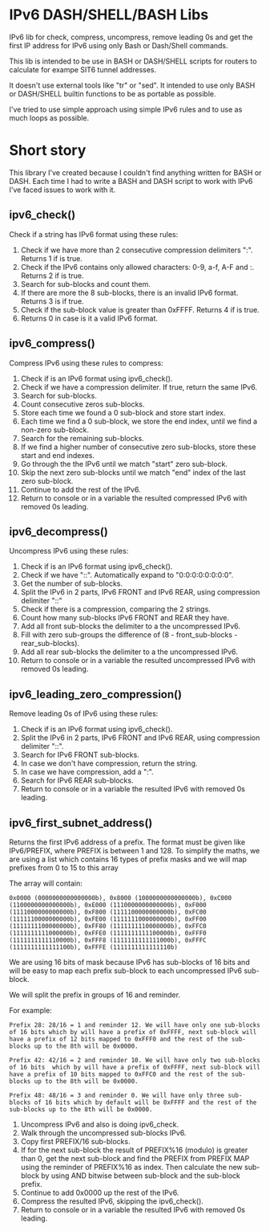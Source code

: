 # IPv6 DASH/SHELL/BASH Libs
IPv6 lib for check, compress, uncompress, remove leading 0s and get the first IP address for IPv6 using only Bash or Dash/Shell commands.

This lib is intended to be use in BASH or DASH/SHELL scripts for routers to calculate for exampe SIT6 tunnel addresses.

It doesn't use external tools like "tr" or "sed". It intended to use only BASH or DASH/SHELL builtin functions to be as portable as possible.

I've tried to use simple approach using simple IPv6 rules and to use as much loops as possible.

# Short story
This library I've created because I couldn't find anything written for BASH or DASH. Each time I had to write a BASH and DASH script to work with IPv6 I've faced issues to work with it.

## ipv6_check()
Check if a string has IPv6 format using these rules:
1. Check if we have more than 2 consecutive compression delimiters ":". Returns 1 if is true.
2. Check if the IPv6 contains only allowed characters: 0-9, a-f, A-F and :. Returns 2 if is true.
2. Search for sub-blocks and count them.
3. If there are more the 8 sub-blocks, there is an invalid IPv6 format. Returns 3 is if true.
4. Check if the sub-block value is greater than 0xFFFF. Returns 4 if is true.
5. Returns 0 in case is it a valid IPv6 format.

## ipv6_compress()
Compress IPv6 using these rules to compress:
1. Check if is an IPv6 format using ipv6_check().
2. Check if we have a compression delimiter. If true, return the same IPv6.
3. Search for sub-blocks.
4. Count consecutive zeros sub-blocks.
5. Store each time we found a 0 sub-block and store start index.
6. Each time we find a 0 sub-block, we store the end index, until we find a non-zero sub-block.
7. Search for the remaining sub-blocks.
8. If we find a higher number of consecutive zero sub-blocks, store these start and end indexes.
9. Go through the the IPv6 until we match "start" zero sub-block.
10. Skip the next zero sub-blocks until we match "end" index of the last zero sub-block.
11. Continue to add the rest of the IPv6.
12. Return to console or in a variable the resulted compressed IPv6 with removed 0s leading.

## ipv6_decompress()
Uncompress IPv6 using these rules:
1. Check if is an IPv6 format using ipv6_check().
2. Check if we have "::". Automatically expand to "0:0:0:0:0:0:0:0".
3. Get the number of sub-blocks.
4. Split the IPv6 in 2 parts, IPv6 FRONT and IPv6 REAR, using compression delimiter "::"
5. Check if there is a compression, comparing the 2 strings.
6. Count how many sub-blocks IPv6 FRONT and REAR they have.
7. Add all front sub-blocks the delimiter to a the uncompressed IPv6.
8. Fill with zero sub-groups the difference of (8 - front_sub-blocks - rear_sub-blocks).
8. Add all rear sub-blocks the delimiter to a the uncompressed IPv6.
5. Return to console or in a variable the resulted uncompressed IPv6 with removed 0s leading.

## ipv6_leading_zero_compression()
Remove leading 0s of IPv6 using these rules:
1. Check if is an IPv6 format using ipv6_check().
2. Split the IPv6 in 2 parts, IPv6 FRONT and IPv6 REAR, using compression delimiter "::".
3. Search for IPv6 FRONT sub-blocks.
4. In case we don't have compression, return the string.
5. In case we have compression, add a ":".
6. Search for IPv6 REAR sub-blocks.
7. Return to console or in a variable the resulted IPv6 with removed 0s leading.

## ipv6_first_subnet_address()
Returns the first IPv6 address of a prefix. The format must be given like IPv6/PREFIX, where PREFIX is between 1 and 128.
To simplify the maths, we are using a list which contains 16 types of prefix masks and we will map prefixes from 0 to 15 to this array

The array will contain:

    0x0000 (0000000000000000b), 0x8000 (1000000000000000b), 0xC000 (1100000000000000b), 0xE000 (1110000000000000b), 0xF000 (1111000000000000b), 0xF800 (1111100000000000b), 0xFC00 (1111110000000000b), 0xFE00 (1111111000000000b), 0xFF00 (1111111100000000b), 0xFF80 (1111111110000000b), 0xFFC0 (1111111111000000b), 0xFFE0 (1111111111100000b), 0xFFF0 (1111111111110000b), 0xFFF8 (1111111111111000b), 0xFFFC (1111111111111100b), 0xFFFE (1111111111111110b)

We are using 16 bits of mask because IPv6 has sub-blocks of 16 bits and will be easy to map each prefix sub-block to each uncompressed IPv6 sub-block.

We will split the prefix in groups of 16 and reminder.

For example:

	Prefix 28: 28/16 = 1 and reminder 12. We will have only one sub-blocks of 16 bits which by will have a prefix of 0xFFFF, next sub-block will have a prefix of 12 bits mapped to 0xFFF0 and the rest of the sub-blocks up to the 8th will be 0x0000.
 
	Prefix 42: 42/16 = 2 and reminder 10. We will have only two sub-blocks of 16 bits  which by will have a prefix of 0xFFFF, next sub-block will have a prefix of 10 bits mapped to 0xFFC0 and the rest of the sub-blocks up to the 8th will be 0x0000.

	Prefix 48: 48/16 = 3 and reminder 0. We will have only three sub-blocks of 16 bits which by default will be 0xFFFF and the rest of the sub-blocks up to the 8th will be 0x0000.

1. Uncompress IPv6 and also is doing ipv6_check.
2. Walk through the uncompressed sub-blocks IPv6.
3. Copy first PREFIX/16 sub-blocks.
4. If for the next sub-block the result of PREFIX%16 (modulo) is greater than 0, get the next sub-block and find the PREFIX from PREFIX MAP using the reminder of PREFIX%16 as index. Then calculate the new sub-block by using AND bitwise between sub-block and the sub-block prefix.
5. Continue to add 0x0000 up the rest of the IPv6.
6. Compress the resulted IPv6, skipping the ipv6_check().
6. Return to  console or in a variable the resulted IPv6 with removed 0s leading.
